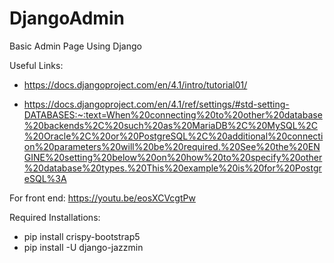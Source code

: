 # DjangoAdmin
 Basic Admin Page Using Django

Useful Links:
- https://docs.djangoproject.com/en/4.1/intro/tutorial01/

- https://docs.djangoproject.com/en/4.1/ref/settings/#std-setting-DATABASES:~:text=When%20connecting%20to%20other%20database%20backends%2C%20such%20as%20MariaDB%2C%20MySQL%2C%20Oracle%2C%20or%20PostgreSQL%2C%20additional%20connection%20parameters%20will%20be%20required.%20See%20the%20ENGINE%20setting%20below%20on%20how%20to%20specify%20other%20database%20types.%20This%20example%20is%20for%20PostgreSQL%3A

For front end:
https://youtu.be/eosXCVcgtPw

Required Installations:
- pip install crispy-bootstrap5
- pip install -U django-jazzmin

